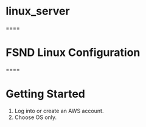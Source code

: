 # linux_server
====
# FSND Linux Configuration
====
# Getting Started
1. Log into or create an AWS account.
1. Choose OS only.
